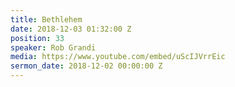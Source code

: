 ```yaml
---
title: Bethlehem
date: 2018-12-03 01:32:00 Z
position: 33
speaker: Rob Grandi
media: https://www.youtube.com/embed/uScIJVrrEic
sermon_date: 2018-12-02 00:00:00 Z
---
```



